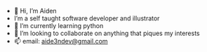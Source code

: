 - 👋 Hi, I’m Aiden
- I’m a self taught software developer and illustrator 
- 🌱 I’m currently learning python
- 💞️ I’m looking to collaborate on anything that piques my interests 
- 📫 email: aide3ndev@gmail.com

<!---
aidensane/aidensane is a ✨ special ✨ repository because its `README.md` (this file) appears on your GitHub profile.
You can click the Preview link to take a look at your changes.
--->
